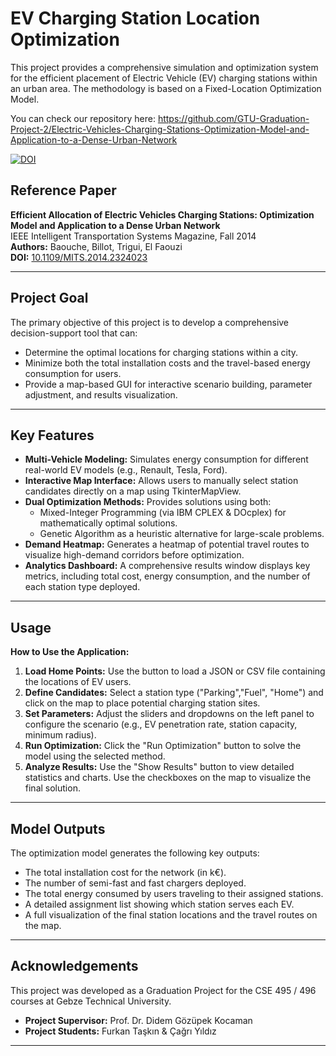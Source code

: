 # EV Charging Station Location Optimization

This project provides a comprehensive simulation and optimization system for the efficient placement of Electric Vehicle (EV) charging stations within an urban area. The methodology is based on a Fixed-Location Optimization Model.

You can check our repository here: https://github.com/GTU-Graduation-Project-2/Electric-Vehicles-Charging-Stations-Optimization-Model-and-Application-to-a-Dense-Urban-Network

[![DOI](https://zenodo.org/badge/DOI/10.5281/zenodo.15786174.svg)](https://doi.org/10.5281/zenodo.15786174)

## Reference Paper

**Efficient Allocation of Electric Vehicles Charging Stations: Optimization Model and Application to a Dense Urban Network**  
IEEE Intelligent Transportation Systems Magazine, Fall 2014  
**Authors:** Baouche, Billot, Trigui, El Faouzi  
**DOI:** [10.1109/MITS.2014.2324023](https://doi.org/10.1109/MITS.2014.2324023)

---

## Project Goal

The primary objective of this project is to develop a comprehensive decision-support tool that can:

- Determine the optimal locations for charging stations within a city.
- Minimize both the total installation costs and the travel-based energy consumption for users.
- Provide a map-based GUI for interactive scenario building, parameter adjustment, and results visualization.

---

## Key Features

- **Multi-Vehicle Modeling:** Simulates energy consumption for different real-world EV models (e.g., Renault, Tesla, Ford).
- **Interactive Map Interface:** Allows users to manually select station candidates directly on a map using TkinterMapView.
- **Dual Optimization Methods:** Provides solutions using both:
  - Mixed-Integer Programming (via IBM CPLEX & DOcplex) for mathematically optimal solutions.
  - Genetic Algorithm as a heuristic alternative for large-scale problems.
- **Demand Heatmap:** Generates a heatmap of potential travel routes to visualize high-demand corridors before optimization.
- **Analytics Dashboard:** A comprehensive results window displays key metrics, including total cost, energy consumption, and the number of each station type deployed.

---

## Usage

**How to Use the Application:**

1. **Load Home Points:** Use the button to load a JSON or CSV file containing the locations of EV users.
2. **Define Candidates:** Select a station type ("Parking","Fuel", "Home") and click on the map to place potential charging station sites.
3. **Set Parameters:** Adjust the sliders and dropdowns on the left panel to configure the scenario (e.g., EV penetration rate, station capacity, minimum radius).
4. **Run Optimization:** Click the "Run Optimization" button to solve the model using the selected method.
5. **Analyze Results:** Use the "Show Results" button to view detailed statistics and charts. Use the checkboxes on the map to visualize the final solution.

---

## Model Outputs

The optimization model generates the following key outputs:

- The total installation cost for the network (in k€).
- The number of semi-fast and fast chargers deployed.
- The total energy consumed by users traveling to their assigned stations.
- A detailed assignment list showing which station serves each EV.
- A full visualization of the final station locations and the travel routes on the map.

---

## Acknowledgements

This project was developed as a Graduation Project for the CSE 495 / 496 courses at Gebze Technical University.

- **Project Supervisor:** Prof. Dr. Didem Gözüpek Kocaman  
- **Project Students:** Furkan Taşkın & Çağrı Yıldız

---


